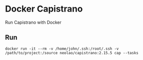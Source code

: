 Docker Capistrano
=================

Run Capistrano with Docker


Run
---

    docker run -it --rm -v /home/john/.ssh:/root/.ssh -v /path/to/project:/source neolao/capistrano:2.15.5 cap --tasks



